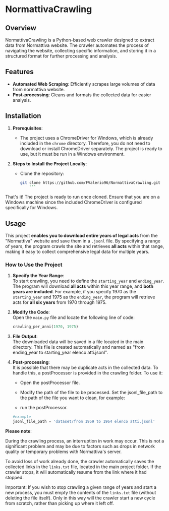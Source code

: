 # NormattivaCrawling

## Overview

NormattivaCrawling is a Python-based web crawler designed to extract data from Normattiva website. The crawler automates the process of navigating the website, collecting specific information, and storing it in a structured format for further processing and analysis.

## Features

- **Automated Web Scraping**: Efficiently scrapes large volumes of data from normattiva website.
- **Post-processing**: Cleans and formats the collected data for easier analysis.

## Installation

1. **Prerequisites**:  
   - The project uses a ChromeDriver for Windows, which is already included in the `chrome` directory. Therefore, you do not need to download or install ChromeDriver separately. The project is ready to use, but it must be run in a Windows environment.

2. **Steps to Install the Project Locally**:  
   - Clone the repository:

     ```bash
     git clone https://github.com/FValerio96/NormattivaCrawling.git
         ```

That's it! The project is ready to run once cloned. Ensure that you are on a Windows machine since the included ChromeDriver is configured specifically for Windows.

## Usage

This project **enables you to download entire years of legal acts** from the "Normattiva" website and save them in a `.jsonl` file. By specifying a range of years, the program crawls the site and retrieves **all acts** within that range, making it easy to collect comprehensive legal data for multiple years.

### How to Use the Project

1. **Specify the Year Range**:  
   To start crawling, you need to define the `starting_year` and `ending_year`. The program will download **all acts** within this year range, and **both years are included**. For example, if you specify 1970 as the `starting_year` and 1975 as the `ending_year`, the program will retrieve acts for **all six years** from 1970 through 1975.

2. **Modify the Code**:  
   Open the `main.py` file and locate the following line of code:

   ```python
   crawling_per_anni(1970, 1975)

3. **File Output**: \
The downloaded data will be saved in a file located in the main directory. This file is created automatically and named as "from ending_year to starting_year elenco atti.jsonl".

4. **Post-processing**: \
It is possible that there may be duplicate acts in the collected data. To handle this, a postProcessor is provided in the crawling folder. To use it:

    * Open the postProcessor file.

    * Modify the path of the file to be processed. Set the jsonl_file_path to the path of the file you want to clean, for example:
    * run the postProcessor.

    ```python
    #example
    jsonl_file_path = 'dataset/from 1959 to 1964 elenco atti.jsonl'


**Please note**:

During the crawling process, an interruption in work may occur. This is not a significant problem and may be due to factors such as drops in network quality or temporary problems with Normattiva's server.

To avoid loss of work already done, the crawler automatically saves the collected links in the `links.txt` file, located in the main project folder. If the crawler stops, it will automatically resume from the link where it had stopped.

Important:
If you wish to stop crawling a given range of years and start a new process, you must empty the contents of the `links.txt` file (without deleting the file itself). Only in this way will the crawler start a new cycle from scratch, rather than picking up where it left off.


   
    

